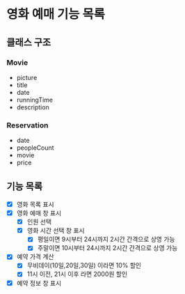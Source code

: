# 영화 예매 기능 목록

## 클래스 구조

### Movie

- picture
- title
- date
- runningTime
- description

### Reservation

- date
- peopleCount
- movie
- price

## 기능 목록

- [x] 영화 목록 표시
- [x] 영화 예매 창 표시
    - [x] 인원 선택
    - [x] 영화 시간 선택 창 표시
      - [x] 평일이면 9시부터 24시까지 2시간 간격으로 상영 가능
      - [x] 주말이면 10시부터 24시까지 2시간 간격으로 상영 가능
- [x] 예약 가격 계산
    - [x] 무비데이(10일,20일,30일) 이라면 10% 할인
    - [x] 11시 이전, 21시 이후 라면 2000원 할인
- [x] 예약 정보 창 표시
